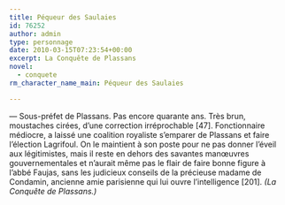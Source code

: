 ```yaml
---
title: Péqueur des Saulaies
id: 76252
author: admin
type: personnage
date: 2010-03-15T07:23:54+00:00
excerpt: La Conquête de Plassans
novel:
  - conquete
rm_character_name_main: Péqueur des Saulaies

---
```

— Sous-préfet de Plassans. Pas encore quarante ans. Très brun, moustaches cirées, d&rsquo;une correction irréprochable [47]. Fonctionnaire médiocre, a laissé une coalition royaliste s&rsquo;emparer de Plassans et faire l&rsquo;élection Lagrifoul. On le maintient à son poste pour ne pas donner l&rsquo;éveil aux légitimistes, mais il reste en dehors des savantes manœuvres gouvernementales et n&rsquo;aurait même pas le flair de faire bonne figure à l&rsquo;abbé Faujas, sans les judicieux conseils de la précieuse madame de Condamin, ancienne amie parisienne qui lui ouvre l&rsquo;intelligence [201]. _(La Conquête de Plassans.)_